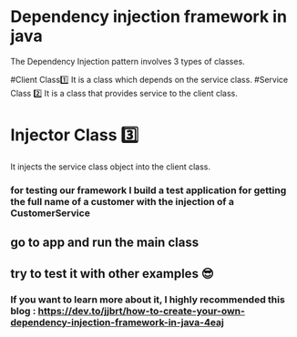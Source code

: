 # Dependency injection framework in java 
The Dependency Injection pattern involves 3 types of classes.

#Client Class1️⃣
It is a class which depends on the service class.
#Service Class 2️⃣
It is a class that provides service to the client class.
# Injector Class 3️⃣ 
It injects the service class object into the client class.


### for testing our framework I build a test application for getting the full name of a customer with the injection of a CustomerService
## go to app and run the main class 
## try to test it with other examples 😎

### If you want to learn more about it, I highly recommended this blog : https://dev.to/jjbrt/how-to-create-your-own-dependency-injection-framework-in-java-4eaj


